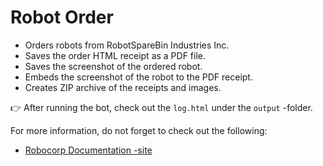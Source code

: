 # Robot Order

- Orders robots from RobotSpareBin Industries Inc.
- Saves the order HTML receipt as a PDF file.
- Saves the screenshot of the ordered robot.
- Embeds the screenshot of the robot to the PDF receipt.
- Creates ZIP archive of the receipts and images.

👉 After running the bot, check out the `log.html` under the `output` -folder.

For more information, do not forget to check out the following:
* [Robocorp Documentation -site](https://robocorp.com/docs)

